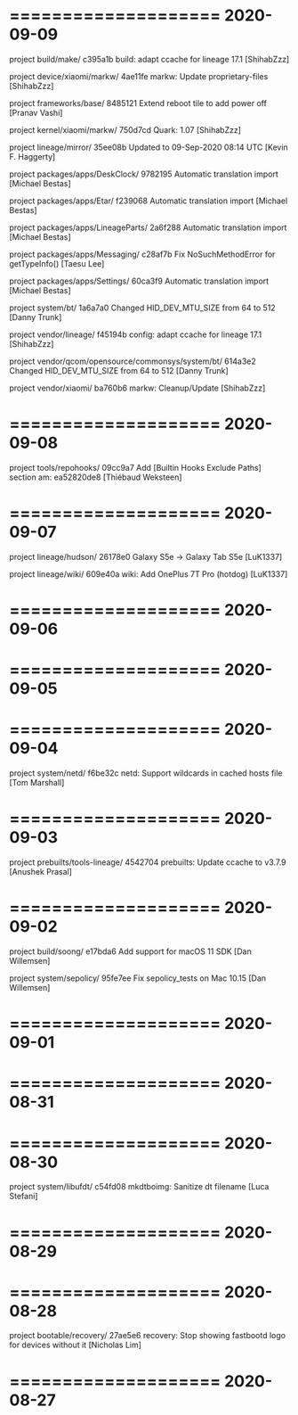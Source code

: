 ====================
     2020-09-09    
====================

project build/make/
c395a1b  build: adapt ccache for lineage 17.1  [ShihabZzz]

project device/xiaomi/markw/
4ae11fe  markw: Update proprietary-files  [ShihabZzz]

project frameworks/base/
8485121  Extend reboot tile to add power off  [Pranav Vashi]

project kernel/xiaomi/markw/
750d7cd  Quark: 1.07  [ShihabZzz]

project lineage/mirror/
35ee08b  Updated to 09-Sep-2020 08:14 UTC  [Kevin F. Haggerty]

project packages/apps/DeskClock/
9782195  Automatic translation import  [Michael Bestas]

project packages/apps/Etar/
f239068  Automatic translation import  [Michael Bestas]

project packages/apps/LineageParts/
2a6f288  Automatic translation import  [Michael Bestas]

project packages/apps/Messaging/
c28af7b  Fix NoSuchMethodError for getTypeInfo()  [Taesu Lee]

project packages/apps/Settings/
60ca3f9  Automatic translation import  [Michael Bestas]

project system/bt/
1a6a7a0  Changed HID_DEV_MTU_SIZE from 64 to 512  [Danny Trunk]

project vendor/lineage/
f45194b  config: adapt ccache for lineage 17.1  [ShihabZzz]

project vendor/qcom/opensource/commonsys/system/bt/
614a3e2  Changed HID_DEV_MTU_SIZE from 64 to 512  [Danny Trunk]

project vendor/xiaomi/
ba760b6  markw: Cleanup/Update  [ShihabZzz]

====================
     2020-09-08    
====================

project tools/repohooks/
09cc9a7  Add [Builtin Hooks Exclude Paths] section am: ea52820de8  [Thiébaud Weksteen]

====================
     2020-09-07    
====================

project lineage/hudson/
26178e0  Galaxy S5e -> Galaxy Tab S5e  [LuK1337]

project lineage/wiki/
609e40a  wiki: Add OnePlus 7T Pro (hotdog)  [LuK1337]

====================
     2020-09-06    
====================

====================
     2020-09-05    
====================

====================
     2020-09-04    
====================

project system/netd/
f6be32c  netd: Support wildcards in cached hosts file  [Tom Marshall]

====================
     2020-09-03    
====================

project prebuilts/tools-lineage/
4542704  prebuilts: Update ccache to v3.7.9  [Anushek Prasal]

====================
     2020-09-02    
====================

project build/soong/
e17bda6  Add support for macOS 11 SDK  [Dan Willemsen]

project system/sepolicy/
95fe7ee  Fix sepolicy_tests on Mac 10.15  [Dan Willemsen]

====================
     2020-09-01    
====================

====================
     2020-08-31    
====================

====================
     2020-08-30    
====================

project system/libufdt/
c54fd08  mkdtboimg: Sanitize dt filename  [Luca Stefani]

====================
     2020-08-29    
====================

====================
     2020-08-28    
====================

project bootable/recovery/
27ae5e6  recovery: Stop showing fastbootd logo for devices without it  [Nicholas Lim]

====================
     2020-08-27    
====================

